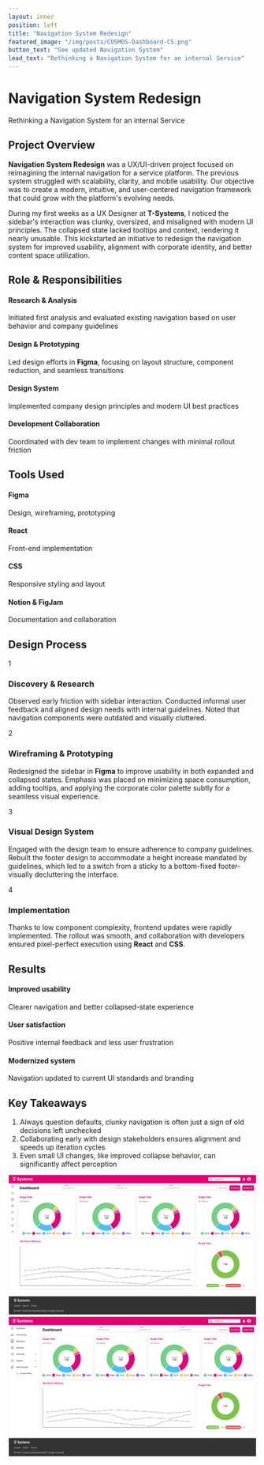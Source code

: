 ```yaml
---
layout: inner
position: left
title: "Navigation System Redesign"
featured_image: "/img/posts/COSMOS-Dashboard-CS.png"
button_text: "See updated Navigation System"
lead_text: "Rethinking a Navigation System for an internal Service"
---
```


<head>
    <meta charset="UTF-8">
    <meta name="viewport" content="width=device-width, initial-scale=1.0">
    <title>Navigation System Redesign - Portfolio</title>

</head>

<div class="project-content-wrap">
    <!-- Hero Section -->
    <div class="hero-section">
        <h1 class="hero-title">Navigation System Redesign</h1>
        <p class="hero-subtitle">Rethinking a Navigation System for an internal Service</p>
    </div>
    <!-- Project Overview -->
    <div class="project-title">
        <h2>Project Overview</h2>
        <p><strong>Navigation System Redesign</strong> was a UX/UI-driven project focused on reimagining the internal navigation for a service platform. The previous system struggled with scalability, clarity, and mobile usability. Our objective was to create a modern, intuitive, and user-centered navigation framework that could grow with the platform's evolving needs.</p>
        <p>During my first weeks as a UX Designer at <strong>T-Systems</strong>, I noticed the sidebar's interaction was clunky, oversized, and misaligned with modern UI principles. The collapsed state lacked tooltips and context, rendering it nearly unusable. This kickstarted an initiative to redesign the navigation system for improved usability, alignment with corporate identity, and better content space utilization.</p>
    </div>
    <!-- Role & Responsibilities -->
    <div class="project-title">
        <h2>Role & Responsibilities</h2>
        <div class="results-grid">
            <div class="results-item">
                <h4>Research & Analysis</h4>
                <p>Initiated first analysis and evaluated existing navigation based on user behavior and company guidelines</p>
            </div>
            <div class="results-item">
                <h4>Design & Prototyping</h4>
                <p>Led design efforts in <strong>Figma</strong>, focusing on layout structure, component reduction, and seamless transitions</p>
            </div>
            <div class="results-item">
                <h4>Design System</h4>
                <p>Implemented company design principles and modern UI best practices</p>
            </div>
            <div class="results-item">
                <h4>Development Collaboration</h4>
                <p>Coordinated with dev team to implement changes with minimal rollout friction</p>
            </div>
        </div>
    </div>
    <!-- Tools Used -->
    <div class="project-title">
        <h2>Tools Used</h2>
        <div class="tools-grid">
            <div class="tool-item">
                <h4>Figma</h4>
                <p>Design, wireframing, prototyping</p>
            </div>
            <div class="tool-item">
                <h4>React</h4>
                <p>Front-end implementation</p>
            </div>
            <div class="tool-item">
                <h4>CSS</h4>
                <p>Responsive styling and layout</p>
            </div>
            <div class="tool-item">
                <h4>Notion & FigJam</h4>
                <p>Documentation and collaboration</p>
            </div>
        </div>
    </div>
    <!-- Design Process -->
    <div class="project-title">
        <h2>Design Process</h2>
        <div class="process-step">
            <div class="process-header-wrapper">
                <div class="step-number">1</div>
                <h3>Discovery & Research</h3>
            </div>
            <div class="step-content">
                <p>Observed early friction with sidebar interaction. Conducted informal user feedback and aligned design needs with internal guidelines. Noted that navigation components were outdated and visually cluttered.</p>
            </div>
        </div>
        <div class="process-step">
            <div class="process-header-wrapper">
                <div class="step-number">2</div>
                <h3>Wireframing & Prototyping</h3>
            </div>
            <div class="step-content">
                <p>Redesigned the sidebar in <strong>Figma</strong> to improve usability in both expanded and collapsed states. Emphasis was placed on minimizing space consumption, adding tooltips, and applying the corporate color palette subtly for a seamless visual experience.</p>
            </div>
        </div>
        <div class="process-step">
            <div class="process-header-wrapper">
                <div class="step-number">3</div>
                <h3>Visual Design System</h3>
            </div>
            <div class="step-content">
                <p>Engaged with the design team to ensure adherence to company guidelines. Rebuilt the footer design to accommodate a height increase mandated by guidelines, which led to a switch from a sticky to a bottom-fixed footer-visually decluttering the interface.</p>
            </div>
        </div>
        <div class="process-step">
            <div class="process-header-wrapper">
                <div class="step-number">4</div>
                <h3>Implementation</h3>
            </div>
            <div class="step-content">
                <p>Thanks to low component complexity, frontend updates were rapidly implemented. The rollout was smooth, and collaboration with developers ensured pixel-perfect execution using <strong>React</strong> and <strong>CSS</strong>.</p>
            </div>
        </div>
    </div>
    <!-- Results -->
    <div class="project-title">
        <h2>Results</h2>
        <div class="results-grid">
            <div class="result-card">
                <h4>Improved usability</h4>
                <p>Clearer navigation and better collapsed-state experience</p>
            </div>
            <div class="result-card">
                <h4>User satisfaction</h4>
                <p>Positive internal feedback and less user frustration</p>
            </div>
            <div class="result-card">
                <h4>Modernized system</h4>
                <p>Navigation updated to current UI standards and branding</p>
            </div>
        </div>
    </div>
    <!-- Key Takeaways -->
    <div class="project-title">
        <h2>Key Takeaways</h2>
        <div class="takeaway-list">
            <ol>
                <div class="takeaway-item">
                    <li>Always question defaults, clunky navigation is often just a sign of old decisions left unchecked</li>
                </div>
                <div class="takeaway-item">
                    <li>Collaborating early with design stakeholders ensures alignment and speeds up iteration cycles</li>
                </div>
                <div class="takeaway-item">
                    <li>Even small UI changes, like improved collapse behavior, can significantly affect perception</li>
                </div>
            </ol>
        </div>
    </div>
    <!-- Image Showcase -->
    <div class="image-showcase">
        <div class="image-fade-container">
            <img src="/img/posts/COSMOS-Dashboard-CS.png" alt="Navigation System Screenshot" class="fade-image image-one">
            <img src="/img/posts/COSMOS-Dashboard-OS.png" alt="Navigation System Screenshot" class="fade-image image-two">
        </div>
    </div>
</div>
